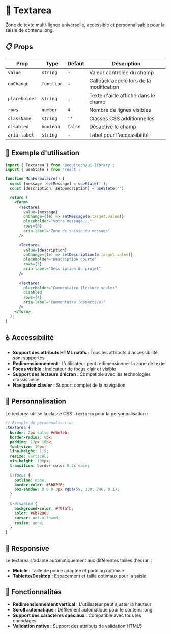 # 📄 Textarea

Zone de texte multi-lignes universelle, accessible et personnalisable pour la saisie de contenu long.

## 📋 Props

| Prop | Type | Défaut | Description |
|------|------|--------|-------------|
| `value` | `string` | - | Valeur contrôlée du champ |
| `onChange` | `function` | - | Callback appelé lors de la modification |
| `placeholder` | `string` | - | Texte d'aide affiché dans le champ |
| `rows` | `number` | `4` | Nombre de lignes visibles |
| `className` | `string` | `''` | Classes CSS additionnelles |
| `disabled` | `boolean` | `false` | Désactive le champ |
| `aria-label` | `string` | - | Label pour l'accessibilité |

## 🚀 Exemple d'utilisation

```jsx
import { Textarea } from '@equitech/ui-library';
import { useState } from 'react';

function MonFormulaire() {
  const [message, setMessage] = useState('');
  const [description, setDescription] = useState('');

  return (
    <form>
      <Textarea
        value={message}
        onChange={(e) => setMessage(e.target.value)}
        placeholder="Votre message..."
        rows={6}
        aria-label="Zone de saisie du message"
      />
      
      <Textarea
        value={description}
        onChange={(e) => setDescription(e.target.value)}
        placeholder="Description courte"
        rows={3}
        aria-label="Description du projet"
      />
      
      <Textarea
        placeholder="Commentaire (lecture seule)"
        disabled
        rows={4}
        aria-label="Commentaire (désactivé)"
      />
    </form>
  );
}
```

## ♿ Accessibilité

- **Support des attributs HTML natifs** : Tous les attributs d'accessibilité sont supportés
- **Redimensionnement** : L'utilisateur peut redimensionner la zone de texte
- **Focus visible** : Indicateur de focus clair et visible
- **Support des lecteurs d'écran** : Compatible avec les technologies d'assistance
- **Navigation clavier** : Support complet de la navigation

## 🎨 Personnalisation

Le textarea utilise la classe CSS `.textarea` pour la personnalisation :

```scss
// Exemple de personnalisation
.textarea {
  border: 2px solid #e5e7eb;
  border-radius: 8px;
  padding: 12px 16px;
  font-size: 16px;
  line-height: 1.5;
  resize: vertical;
  min-height: 100px;
  transition: border-color 0.2s ease;
  
  &:focus {
    outline: none;
    border-color: #3b82f6;
    box-shadow: 0 0 0 3px rgba(59, 130, 246, 0.1);
  }
  
  &:disabled {
    background-color: #f9fafb;
    color: #6b7280;
    cursor: not-allowed;
    resize: none;
  }
}
```

## 📱 Responsive

Le textarea s'adapte automatiquement aux différentes tailles d'écran :
- **Mobile** : Taille de police adaptée et padding optimisé
- **Tablette/Desktop** : Espacement et taille optimaux pour la saisie

## 🔧 Fonctionnalités

- **Redimensionnement vertical** : L'utilisateur peut ajuster la hauteur
- **Scroll automatique** : Défilement automatique pour le contenu long
- **Support des caractères spéciaux** : Compatible avec tous les encodages
- **Validation native** : Support des attributs de validation HTML5 